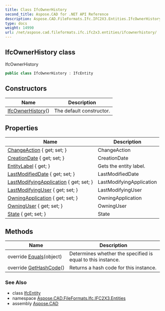 ```yaml
---
title: Class IfcOwnerHistory
second_title: Aspose.CAD for .NET API Reference
description: Aspose.CAD.FileFormats.Ifc.IFC2X3.Entities.IfcOwnerHistory class. IfcOwnerHistory
type: docs
weight: 14990
url: /net/aspose.cad.fileformats.ifc.ifc2x3.entities/ifcownerhistory/
---
```

## IfcOwnerHistory class

IfcOwnerHistory

```csharp
public class IfcOwnerHistory : IfcEntity
```

## Constructors

| Name | Description |
| --- | --- |
| [IfcOwnerHistory](ifcownerhistory/)() | The default constructor. |

## Properties

| Name | Description |
| --- | --- |
| [ChangeAction](../../aspose.cad.fileformats.ifc.ifc2x3.entities/ifcownerhistory/changeaction/) { get; set; } | ChangeAction |
| [CreationDate](../../aspose.cad.fileformats.ifc.ifc2x3.entities/ifcownerhistory/creationdate/) { get; set; } | CreationDate |
| [EntityLabel](../../aspose.cad.fileformats.ifc/ifcentity/entitylabel/) { get; } | Gets the entity label. |
| [LastModifiedDate](../../aspose.cad.fileformats.ifc.ifc2x3.entities/ifcownerhistory/lastmodifieddate/) { get; set; } | LastModifiedDate |
| [LastModifyingApplication](../../aspose.cad.fileformats.ifc.ifc2x3.entities/ifcownerhistory/lastmodifyingapplication/) { get; set; } | LastModifyingApplication |
| [LastModifyingUser](../../aspose.cad.fileformats.ifc.ifc2x3.entities/ifcownerhistory/lastmodifyinguser/) { get; set; } | LastModifyingUser |
| [OwningApplication](../../aspose.cad.fileformats.ifc.ifc2x3.entities/ifcownerhistory/owningapplication/) { get; set; } | OwningApplication |
| [OwningUser](../../aspose.cad.fileformats.ifc.ifc2x3.entities/ifcownerhistory/owninguser/) { get; set; } | OwningUser |
| [State](../../aspose.cad.fileformats.ifc.ifc2x3.entities/ifcownerhistory/state/) { get; set; } | State |

## Methods

| Name | Description |
| --- | --- |
| override [Equals](../../aspose.cad.fileformats.ifc/ifcentity/equals/)(object) | Determines whether the specified is equal to this instance. |
| override [GetHashCode](../../aspose.cad.fileformats.ifc/ifcentity/gethashcode/)() | Returns a hash code for this instance. |

### See Also

* class [IfcEntity](../../aspose.cad.fileformats.ifc/ifcentity/)
* namespace [Aspose.CAD.FileFormats.Ifc.IFC2X3.Entities](../../aspose.cad.fileformats.ifc.ifc2x3.entities/)
* assembly [Aspose.CAD](../../)


